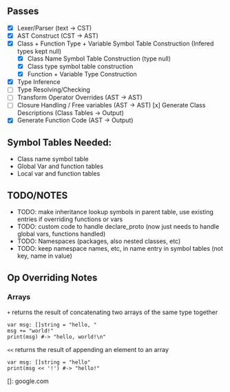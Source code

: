 ## Passes
- [x] Lexer/Parser (text -> CST)
- [x] AST Construct (CST -> AST)
- [x] Class + Function Type + Variable Symbol Table Construction (Infered types kept null)
    - [x] Class Name Symbol Table Construction (type null)
    - [x] Class type symbol table construction
    - [x] Function + Variable Type Construction
- [x] Type Inference
- [ ] Type Resolving/Checking
- [ ] Transform Operator Overrides (AST -> AST)
- [ ] Closure Handling / Free variables (AST -> AST)
[x] Generate Class Descriptions (Class Tables -> Output)
- [x] Generate Function Code (AST -> Output)

## Symbol Tables Needed:
- Class name symbol table
- Global Var and function tables
- Local var and function tables

## TODO/NOTES
- TODO: make inheritance lookup symbols in parent table, use existing entries if overriding functions or vars
- TODO: custom code to handle declare_proto (now just needs to handle global vars, functions handled)
- TODO: Namespaces (packages, also nested classes, etc)
- TODO: keep namespace names, etc, in name entry in symbol tables (not key, name in value)

## Op Overriding Notes
### Arrays
`+` returns the result of concatenating two arrays of the same type together
```
var msg: []string = "hello, "
msg += "world!"
print(msg) #-> "hello, world!\n"
```

`<<` returns the result of appending an element to an array
```
var msg: []string = "hello"
print(msg << '!') #-> "hello!"
```



[]: google.com